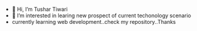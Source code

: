 - 👋 Hi, I’m Tushar Tiwari
- 👀 I’m interested in learing new prospect of current techonology scenario 
- currently learning web development..check my repository..Thanks

<!---
brassgolem-25/brassgolem-25 is a ✨ special ✨ repository because its `README.md` (this file) appears on your GitHub profile.
You can click the Preview link to take a look at your changes.
--->
